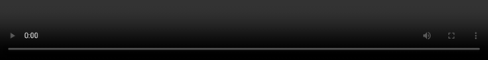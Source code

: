 ```yaml
---
layout: post
title: Virtual Reality and the Future of the Web.
description: New Virtual Reality browsers means we need to consider how the web platform is going to need evolve to take advantage of the benefits that Virtual Reality can bring.
image: https://i.imgur.com/1CuaofJ.jpg
scripts: [
	'scripts/post-to-slides.js',
	'scripts/slide-utils.js',
	'scripts/third-party/qrcode.min.js',
]
styles: [
	'scripts/third-party/a-slides.css',
]
---
```


<script>
var captionStyle = 'z-index: 2; text-align: center; background: rgba(0,0,0,0.8); padding: 1em; border-radius: 1em; width: auto; margin: 1em; font-size: 3rem; margin-top: -3em;';
</script>

# {{page.title}}

<!-- Link to trigger conversion script -->
[Convert to Slide Deck](#aslides)

Length: 45 minutes

<blockquote class="dark" style="background-color: #576363 !important; background-image: url(images/me-and-dan.jpg);background-size: cover;min-height: 16em;display: flex;justify-content: flex-start;padding: 0.5em;background-position: center right;align-items: stretch;">
<span style="flex-grow: 1;text-align: right; font-size: 4rem; text-shadow: 0 0 1em #576363;">@lady_ada_king</span>
<span style="font-size: 5rem; text-shadow: 0 0 1em #576363;">@samsunginternet</span>
</blockquote>

<blockquote style="background-color: white;">
<img src="images/StatCounter-browser-NL-monthly-201605-201705.png" />
</blockquote>

<blockquote style="padding: 0; justify-content: flex-end;">
<img src="images/DeX.jpg" style="position:absolute; top: 0; left: 0; width:100%; height: 100%; max-height: none; margin: 0;" />
</blockquote>

<blockquote style="padding: 0; justify-content: flex-end;">
<img src="images/gearvr+controller.png" style="position:absolute; top: 0; left: 0; width:100%; height: 100%; max-height: none; margin: 0;" />
</blockquote>

<script>window._setNextSlide(window.videoSlide);</script>
<blockquote style="padding: 0; justify-content: flex-end;">
<video data-src="images/space-jam.mp4" style="position:absolute; top: 0; left: 0; width:100%; height: 100%; max-height: none; object-fit: cover;"></video>
</blockquote>

<script>window._setNextSlide(window.videoSlide);</script>
<blockquote style="padding: 0; justify-content: flex-end;">
<video data-src="images/360-media.mp4" style="position:absolute; top: 0; left: 0; width:100%; height: 100%; max-height: none; object-fit: cover;"></video>
</blockquote>

<script>window._setNextSlide(window.elByEl());</script>
<blockquote>
<img src="a-frame-assets/SAM_100_0046_SMALL.jpg" alt="A 360 image taken with the gear VR" />
<img src="images/gear360.jpg" alt="Gear360 Camera" />
</blockquote>

<script>
window._setNextSlide(window.elByEl({
	preserve: 'h1:first-child'
}));
</script>

> # Building immersive media into the web platform
>
> ## Set the environment
>
> ```javascript
> // First, check if the API is available
> if ('SamsungChangeSky' in window) {
>   // Set the spherical panorama image
>   window.SamsungChangeSky({ sphere: 'http://site.com/panorama.jpg' });
> }
> ```
>
> ## Immersive Video
>
> <pre class="highlight"><code><span class="nt">&lt;video</span> <span class="na">src=</span><span class="s">"/360.webm"</span> <span class="na">type=</span><span class="s">"video/webm; dimension=360-lr;"</span><span class="nt">&gt;&lt;/video&gt;</span>
</code></pre>

# Try it out for yourself:

<script>window._setNextSlide(window.videoSlide);</script>
<blockquote style="padding: 0; justify-content: flex-end;">
<video data-src="images/enter-vr.mp4" style="position:absolute; top: 0; left: 0; width:100%; height: 100%; max-height: none; object-fit: cover;"></video>
</blockquote>

# Where is it supported

> ![supported](images/support.png)


<blockquote style="padding: 0; justify-content: flex-end;">
<img data-name="screen" style="position:absolute; top: 0; left: 0; " />
<img src="images/gearvr+controller.png" style="position:absolute; top: 0; left: 0; width:100%; height: 100%; max-height: none; margin: 0;" />
<img src="images/gearvr+controller+detail.png" style="position:absolute; top: 0; left: 0; width:100%; height: 100%; max-height: none; margin: 0;" />
</blockquote>

## Head Tracking Demo

<script>window._setNextSlide(window.videoSlide);</script>
<blockquote style="padding: 0; justify-content: flex-end; background-color: black !important;">
<video data-src="images/tracking.m4v" style="position:absolute; top: 0; left: 0; width:100%; height: 100%; max-height: none; object-fit: contain;"></video>
</blockquote>

> ## WebVR does nothing on it's own.

> EXAMPLE!!
> 

> The web works with it to provide rich content.

> WebGL
> 3D rendering

> Web Audio
> 3D Audio

> WebRTC/WebSockets
> Realtime Data, AV streaming

> An entire world wide webs worth of Rest APIs
> Data display, social messaging

> Libraries for animations and physics simulations

> Start thinking about the APIs of the Web in a new fashion!
>
> WebVR isn't just a way to distribute VR content it is a new way to think about the web.







# Destroying the illusion.

> > ## *“Explaining a joke is like dissecting a frog. You understand it better but the frog dies in the process.”*
>
> ― E.B. White

> # A-Frame

> # Web Sockets




## How to get involved in Standards to influence the future of VR

These discussions are happening today!

If anything in this talk has interested you then please get involved.

If you start now you will be able to shape the next medium of the web

I don't know about you guys but I am pretty excited for our VR future.

> # Get involved in standards
>
> ## https://www.w3.org/community/webvr/
>
> ## https://github.com/w3c/webvr

<script type="text/javascript">
window._executeOnNextEl(function (el) {
	var qr = new QRCode(el.querySelector('.qr-target'), "http://o.ada.is/feedback-bulgaria");
	console.log(qr);
});
</script>

<blockquote style="display: block;">
<h1>Please give feedback on this talk so we can learn and improve!</h1>
<div style="display: block;">
<h2>http://o.ada.is/feedback-bulgaria</h2>
<span class="qr-target" style="float: right;background: white;align-self: flex-end;margin: 0.5em;flex-shrink: 0;"></span>
</div>
<h2>@samsunginternet</h2>
</blockquote>

<script>

	// Fancy Emojis
	window._addScript('https://twemoji.maxcdn.com/2/twemoji.min.js')().then(function () {
		twemoji.parse(document.body, {
			folder: 'svg',
			ext: '.svg'
		});
	});

	// Add links to deep link into slides
	var blockquote = Array.from(document.querySelectorAll('body.post > blockquote'));
	var newSpans = [];
	document.querySelector('a[href="#aslides"]').addEventListener('click', function () {
		newSpans.forEach(function (s) {
			s.removeEventListener('click', onclick);
			s.remove();
		});
		newSpans.splice(0);
	});

	blockquote.forEach(function (el) {
		var span = document.createElement('span');
		newSpans.push(span);
		span.textContent = ' View Slide';
		span.addEventListener('click', function onclick() {
			window.removeHashChangeEventListener();
			newSpans.forEach(function (s) {
				s.removeEventListener('click', onclick);
				s.remove();
			});
			init().then(function () {
				document.querySelector('.a-slides_slide-container').dispatchEvent(new CustomEvent('a-slides_goto-slide', {detail: {slide: el.parentNode}}));
			});
		});
		span.setAttribute('class', 'slide-view-button');
		el.appendChild(span);
	});
</script>